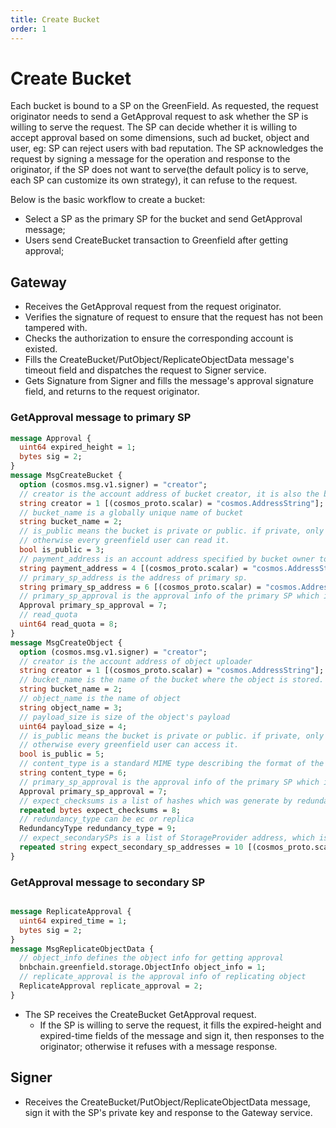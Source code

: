```yaml
---
title: Create Bucket
order: 1
---
```

# Create Bucket
Each bucket is bound to a SP on the GreenField. As requested, the request originator
needs to send a GetApproval request to ask whether the SP is willing to serve the
request. The SP can decide whether it is willing to accept approval based on some
dimensions, such ad bucket, object and user, eg: SP can reject users with bad
reputation. The SP acknowledges the request by signing a message for the operation 
and response to the originator, if the SP does not want to serve(the default policy
is to serve, each SP can customize its own strategy), it can refuse to the request.

Below is the basic workflow to create a bucket:
* Select a SP as the primary SP for the bucket and send GetApproval message;
* Users send CreateBucket transaction to Greenfield after getting approval;

## Gateway
* Receives the GetApproval request from the request originator.
* Verifies the signature of request to ensure that the request has not been tampered with.
* Checks the authorization to ensure the corresponding account is existed.
* Fills the CreateBucket/PutObject/ReplicateObjectData message's timeout field and dispatches the request to Signer service.
* Gets Signature from Signer and fills the message's approval signature field, and returns to the request originator.

### GetApproval message to primary SP
```protobuf
message Approval {
  uint64 expired_height = 1;
  bytes sig = 2;
}
message MsgCreateBucket {
  option (cosmos.msg.v1.signer) = "creator";
  // creator is the account address of bucket creator, it is also the bucket owner.
  string creator = 1 [(cosmos_proto.scalar) = "cosmos.AddressString"];
  // bucket_name is a globally unique name of bucket
  string bucket_name = 2;
  // is_public means the bucket is private or public. if private, only bucket owner or grantee can read it,
  // otherwise every greenfield user can read it.
  bool is_public = 3;
  // payment_address is an account address specified by bucket owner to pay the read fee. Default: creator
  string payment_address = 4 [(cosmos_proto.scalar) = "cosmos.AddressString"];
  // primary_sp_address is the address of primary sp.
  string primary_sp_address = 6 [(cosmos_proto.scalar) = "cosmos.AddressString"];
  // primary_sp_approval is the approval info of the primary SP which indicates that primary sp confirm the user's request.
  Approval primary_sp_approval = 7;
  // read_quota
  uint64 read_quota = 8;
}
message MsgCreateObject {
  option (cosmos.msg.v1.signer) = "creator";
  // creator is the account address of object uploader
  string creator = 1 [(cosmos_proto.scalar) = "cosmos.AddressString"];
  // bucket_name is the name of the bucket where the object is stored.
  string bucket_name = 2;
  // object_name is the name of object
  string object_name = 3;
  // payload_size is size of the object's payload
  uint64 payload_size = 4;
  // is_public means the bucket is private or public. if private, only bucket owner or grantee can access it,
  // otherwise every greenfield user can access it.
  bool is_public = 5;
  // content_type is a standard MIME type describing the format of the object.
  string content_type = 6;
  // primary_sp_approval is the approval info of the primary SP which indicates that primary sp confirm the user's request.
  Approval primary_sp_approval = 7;
  // expect_checksums is a list of hashes which was generate by redundancy algorithm.
  repeated bytes expect_checksums = 8;
  // redundancy_type can be ec or replica
  RedundancyType redundancy_type = 9;
  // expect_secondarySPs is a list of StorageProvider address, which is optional
  repeated string expect_secondary_sp_addresses = 10 [(cosmos_proto.scalar) = "cosmos.AddressString"];
}

```


### GetApproval message to secondary SP
```protobuf

message ReplicateApproval {
  uint64 expired_time = 1;
  bytes sig = 2;
}
message MsgReplicateObjectData {
  // object_info defines the object info for getting approval
  bnbchain.greenfield.storage.ObjectInfo object_info = 1;
  // replicate_approval is the approval info of replicating object
  ReplicateApproval replicate_approval = 2;
}

```
* The SP receives the CreateBucket  GetApproval request.
  * If the SP is willing to serve the request, it fills the expired-height and 
    expired-time fields of the message and sign it, then responses to the originator;
    otherwise it refuses with a message response.

## Signer
* Receives the CreateBucket/PutObject/ReplicateObjectData message, sign it with
the SP's private key and response to the Gateway service.
